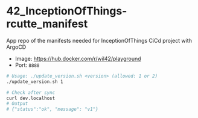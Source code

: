 # 42_InceptionOfThings-rcutte_manifest

App repo of the manifests needed for InceptionOfThings CiCd project with ArgoCD

- Image: https://hub.docker.com/r/wil42/playground
- Port: `8888`

```bash
# Usage: ./update_version.sh <version> (allowed: 1 or 2)
./update_version.sh 1
```

```bash
# Check after sync
curl dev.localhost
# Output
# {"status":"ok", "message": "v1"}
```

